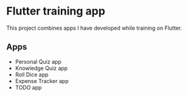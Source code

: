 # Flutter training app

This project combines apps I have developed while training on Flutter.

## Apps
- Personal Quiz app
- Knowledge Quiz app
- Roll Dice app
- Expense Tracker app
- TODO app
